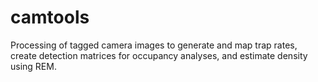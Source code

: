 # camtools
Processing of tagged camera images to generate and map trap rates, create detection matrices for occupancy analyses, and estimate density using REM.
